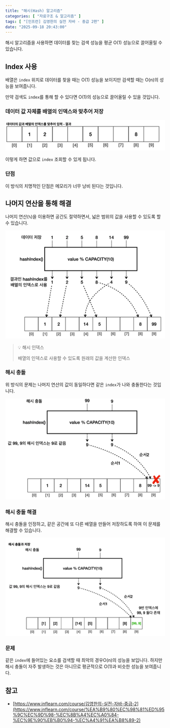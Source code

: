 ```yaml
---
title: "해시(Hash) 알고리즘"
categories: [ "자료구조 & 알고리즘" ]
tags: [ "[인프런] 김영한의 실전 자바 - 중급 2편" ]
date: "2025-09-18 20:43:00"
---
```


해시 알고리즘을 사용하면 데이터를 찾는 검색 성능을 평균 O(1) 성능으로 끌어올릴 수 있습니다.

## Index 사용

배열은 `index` 위치로 데이터를 찾을 때는 O(1) 성능을 보이지만 검색할 때는 O(n)의 성능을 보여줍니다.

만약 검색도 `index`를 통해 할 수 있다면 O(1)의 성능으로 끌어올릴 수 있을 것입니다.

### 데이터 값 자체를 배열의 인덱스와 맞추어 저장

![](/assets/img/_posts/2025/09/2025-09-18-해시-알고리즘/565818840616708.png)

이렇게 하면 값으로 `index` 조회할 수 있게 됩니다.

### 단점

이 방식의 치명적인 단점은 메모리가 너무 낭비 된다는 것입니다.

## 나머지 연산을 통해 해결

나머지 연산(`%`)을 이용하면 공간도 절약하면서, 넓은 범위의 값을 사용할 수 있도록 할 수 있습니다.

![](/assets/img/_posts/2025/09/2025-09-18-해시-알고리즘/565840518885333.png)

> 💡 해시 인덱스
>
> 배열의 인덱스로 사용할 수 있도록 원래의 값을 계산한 인덱스

### 해시 충돌

위 방식의 문제는 나머지 연산의 값이 동일하다면 같은 `index`가 나와 충돌한다는 것입니다.

![](/assets/img/_posts/2025/09/2025-09-18-해시-알고리즘/565847497347458.png)

### 해시 충돌 해결

해시 충돌을 인정하고, 같은 공간에 또 다른 배열을 만들어 저장하도록 하여 이 문제를 해결할 수 있습니다.

![](/assets/img/_posts/2025/09/2025-09-18-해시-알고리즘/565860076878708.png)

### 문제

같은 `index`에 들어있는 요소를 검색할 때 최악의 경우O(n)의 성능을 보입니다. 하지만 해시 충돌이 자주 발생하는 것은 아니므로 평균적으로 O(1)과 비슷한 성능을 보여줍니다.

## 참고

- [https://www.inflearn.com/course/김영한의-실전-자바-중급-2](https://www.inflearn.com/course/%EA%B9%80%EC%98%81%ED%95%9C%EC%9D%98-%EC%8B%A4%EC%A0%84-%EC%9E%90%EB%B0%94-%EC%A4%91%EA%B8%89-2)
